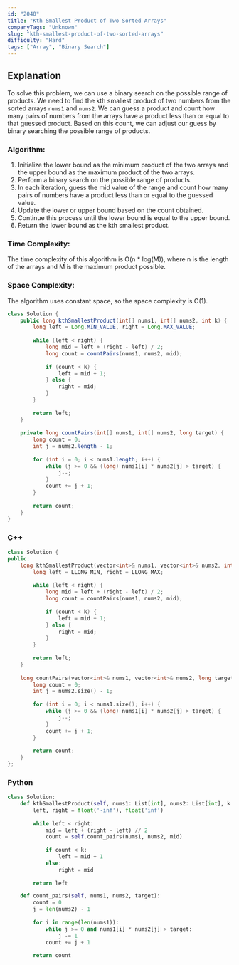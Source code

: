 ```yaml
---
id: "2040"
title: "Kth Smallest Product of Two Sorted Arrays"
companyTags: "Unknown"
slug: "kth-smallest-product-of-two-sorted-arrays"
difficulty: "Hard"
tags: ["Array", "Binary Search"]
---
```


## Explanation
To solve this problem, we can use a binary search on the possible range of products. We need to find the kth smallest product of two numbers from the sorted arrays `nums1` and `nums2`. We can guess a product and count how many pairs of numbers from the arrays have a product less than or equal to that guessed product. Based on this count, we can adjust our guess by binary searching the possible range of products.

### Algorithm:
1. Initialize the lower bound as the minimum product of the two arrays and the upper bound as the maximum product of the two arrays.
2. Perform a binary search on the possible range of products.
3. In each iteration, guess the mid value of the range and count how many pairs of numbers have a product less than or equal to the guessed value.
4. Update the lower or upper bound based on the count obtained.
5. Continue this process until the lower bound is equal to the upper bound.
6. Return the lower bound as the kth smallest product.

### Time Complexity:
The time complexity of this algorithm is O(n * log(M)), where n is the length of the arrays and M is the maximum product possible.

### Space Complexity:
The algorithm uses constant space, so the space complexity is O(1).
```java
class Solution {
    public long kthSmallestProduct(int[] nums1, int[] nums2, int k) {
        long left = Long.MIN_VALUE, right = Long.MAX_VALUE;
        
        while (left < right) {
            long mid = left + (right - left) / 2;
            long count = countPairs(nums1, nums2, mid);
            
            if (count < k) {
                left = mid + 1;
            } else {
                right = mid;
            }
        }
        
        return left;
    }
    
    private long countPairs(int[] nums1, int[] nums2, long target) {
        long count = 0;
        int j = nums2.length - 1;
        
        for (int i = 0; i < nums1.length; i++) {
            while (j >= 0 && (long) nums1[i] * nums2[j] > target) {
                j--;
            }
            count += j + 1;
        }
        
        return count;
    }
}
```

### C++
```cpp
class Solution {
public:
    long kthSmallestProduct(vector<int>& nums1, vector<int>& nums2, int k) {
        long left = LLONG_MIN, right = LLONG_MAX;
        
        while (left < right) {
            long mid = left + (right - left) / 2;
            long count = countPairs(nums1, nums2, mid);
            
            if (count < k) {
                left = mid + 1;
            } else {
                right = mid;
            }
        }
        
        return left;
    }
    
    long countPairs(vector<int>& nums1, vector<int>& nums2, long target) {
        long count = 0;
        int j = nums2.size() - 1;
        
        for (int i = 0; i < nums1.size(); i++) {
            while (j >= 0 && (long) nums1[i] * nums2[j] > target) {
                j--;
            }
            count += j + 1;
        }
        
        return count;
    }
};
```

### Python
```python
class Solution:
    def kthSmallestProduct(self, nums1: List[int], nums2: List[int], k: int) -> int:
        left, right = float('-inf'), float('inf')
        
        while left < right:
            mid = left + (right - left) // 2
            count = self.count_pairs(nums1, nums2, mid)
            
            if count < k:
                left = mid + 1
            else:
                right = mid
        
        return left

    def count_pairs(self, nums1, nums2, target):
        count = 0
        j = len(nums2) - 1
        
        for i in range(len(nums1)):
            while j >= 0 and nums1[i] * nums2[j] > target:
                j -= 1
            count += j + 1
        
        return count
```